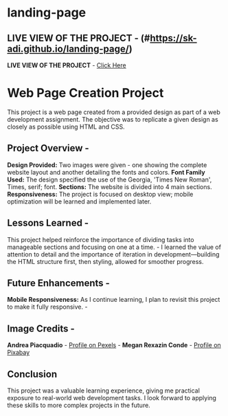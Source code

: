 # landing-page

## LIVE VIEW OF THE PROJECT - (#https://sk-adi.github.io/landing-page/)
**LIVE VIEW OF THE PROJECT** - [Click Here](https://sk-adi.github.io/landing-page/)

# Web Page Creation Project 
This project is a web page created from a provided design as part of a web development assignment. The objective was to replicate a given design as closely as possible using HTML and CSS.



## Project Overview - 
**Design Provided:** Two images were given - one showing the complete website layout and another detailing the fonts and colors.
**Font Family Used:** The design specified the use of the Georgia, 'Times New Roman', Times, serif; font. 
**Sections:** The website is divided into 4 main sections.
**Responsiveness:** The project is focused on desktop view; mobile optimization will be learned and implemented later.



## Lessons Learned - 
This project helped reinforce the importance of dividing tasks into manageable sections and focusing on one at a time. - I learned the value of attention to detail and the importance of iteration in development—building the HTML structure first, then styling, allowed for smoother progress. 

## Future Enhancements - 
**Mobile Responsiveness:** As I continue learning, I plan to revisit this project to make it fully responsive. -
 

## Image Credits - 
**Andrea Piacquadio** - [Profile on Pexels](https://www.pexels.com/@olly/) - 
**Megan Rexazin Conde** - [Profile on Pixabay](https://pixabay.com/users/megan_rexazin_conde-6742250/)

## Conclusion
This project was a valuable learning experience, giving me practical exposure to real-world web development tasks. I look forward to applying these skills to more complex projects in the future.

